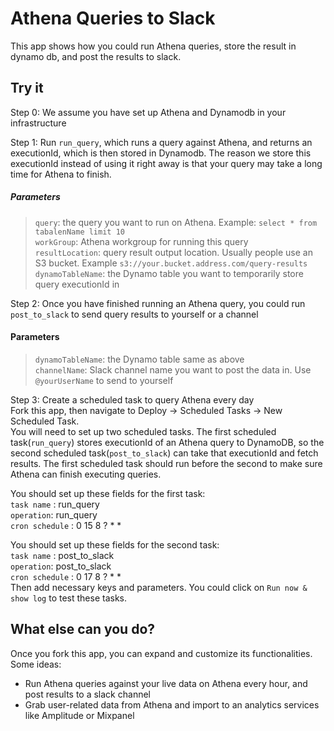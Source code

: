 # Athena Queries to Slack

This app shows how you could run Athena queries, store the result in dynamo db, and post the results to slack.

## Try it

Step 0: We assume you have set up Athena and Dynamodb in your infrastructure

Step 1: Run `run_query`, which runs a query against Athena, and returns an executionId, which is then stored in Dynamodb. The reason we store this executionId instead of using it right away is that your query may take a long time for Athena to finish.

##### Parameters

> `query`: the query you want to run on Athena. Example: `select * from tabalenName limit 10`<br>
> `workGroup`: Athena workgroup for running this query<br>
> `resultLocation`: query result output location. Usually people use an S3 bucket. Example `s3://your.bucket.address.com/query-results`<br>
> `dynamoTableName`: the Dynamo table you want to temporarily store query executionId in

Step 2: Once you have finished running an Athena query, you could run `post_to_slack` to send query results to yourself or a channel

#### Parameters

> `dynamoTableName`: the Dynamo table same as above <br>
> `channelName`: Slack channel name you want to post the data in. Use `@yourUserName` to send to yourself

Step 3: Create a scheduled task to query Athena every day<br>
Fork this app, then navigate to Deploy -> Scheduled Tasks -> New Scheduled Task.<br>
You will need to set up two scheduled tasks. The first scheduled task(`run_query`) stores executionId of an Athena query to DynamoDB, so the second scheduled task(`post_to_slack`) can take that executionId and fetch results. The first scheduled task should run before the second to make sure Athena can finish executing queries.

You should set up these fields for the first task:<br>
`task name` : run_query  <br>
`operation`: run_query <br>
`cron schedule` : 0 15 8 ? \* \*<br>

You should set up these fields for the second task:<br>
`task name` : post_to_slack<br>
`operation`: post_to_slack<br>
`cron schedule` : 0 17 8 ? \* \*  <br>
Then add necessary keys and parameters. You could click on `Run now & show log` to test these tasks.

## What else can you do?

Once you fork this app, you can expand and customize its functionalities. Some ideas:

- Run Athena queries against your live data on Athena every hour, and post results to a slack channel
- Grab user-related data from Athena and import to an analytics services like Amplitude or Mixpanel
